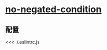 # [no-negated-condition](https://eslint.org/docs/rules/no-negated-condition)

## 配置

<<< ./.eslintrc.js
